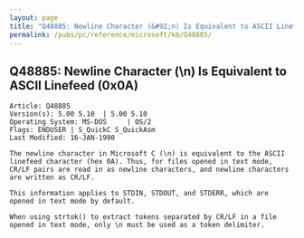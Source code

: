 ```yaml
---
layout: page
title: "Q48885: Newline Character (&#92;n) Is Equivalent to ASCII Linefeed (0x0A)"
permalink: /pubs/pc/reference/microsoft/kb/Q48885/
---
```


## Q48885: Newline Character (&#92;n) Is Equivalent to ASCII Linefeed (0x0A)

	Article: Q48885
	Version(s): 5.00 5.10  | 5.00 5.10
	Operating System: MS-DOS     | OS/2
	Flags: ENDUSER | S_QuickC S_QuickAsm
	Last Modified: 16-JAN-1990
	
	The newline character in Microsoft C (\n) is equivalent to the ASCII
	linefeed character (hex 0A). Thus, for files opened in text mode,
	CR/LF pairs are read in as newline characters, and newline characters
	are written as CR/LF.
	
	This information applies to STDIN, STDOUT, and STDERR, which are
	opened in text mode by default.
	
	When using strtok() to extract tokens separated by CR/LF in a file
	opened in text mode, only \n must be used as a token delimiter.

